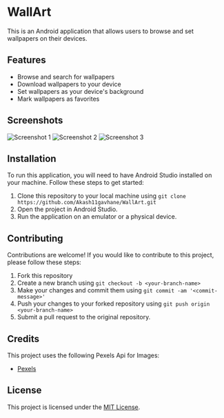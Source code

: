 # WallArt

This is an Android application that allows users to browse and set wallpapers on their devices.

## Features

- Browse and search for wallpapers
- Download wallpapers to your device
- Set wallpapers as your device's background
- Mark wallpapers as favorites

## Screenshots

![Screenshot 1](/screenshots/screenshot1.png)
![Screenshot 2](/screenshots/screenshot2.png)
![Screenshot 3](/screenshots/screenshot3.png)

## Installation

To run this application, you will need to have Android Studio installed on your machine. Follow these steps to get started:

1. Clone this repository to your local machine using `git clone https://github.com/Akash11gavhane/WallArt.git`
2. Open the project in Android Studio.
3. Run the application on an emulator or a physical device.

## Contributing

Contributions are welcome! If you would like to contribute to this project, please follow these steps:

1. Fork this repository
2. Create a new branch using `git checkout -b <your-branch-name>`
3. Make your changes and commit them using `git commit -am '<commit-message>'`
4. Push your changes to your forked repository using `git push origin <your-branch-name>`
5. Submit a pull request to the original repository.

## Credits

This project uses the following Pexels Api for Images:

- [Pexels]()

## License

This project is licensed under the [MIT License](LICENSE).
